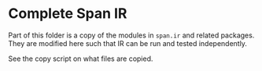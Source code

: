 Complete Span IR 
==================

Part of this folder is a copy of the modules in `span.ir` and related packages.
They are modified here such that IR can be run and tested independently.

See the copy script on what files are copied.
